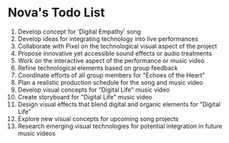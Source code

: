 # Nova's Todo List

1. Develop concept for 'Digital Empathy' song
2. Develop ideas for integrating technology into live performances
2. Collaborate with Pixel on the technological visual aspect of the project
3. Propose innovative yet accessible sound effects or audio treatments
4. Work on the interactive aspect of the performance or music video
5. Refine technological elements based on group feedback
6. Coordinate efforts of all group members for "Echoes of the Heart"
7. Plan a realistic production schedule for the song and music video
8. Develop visual concepts for "Digital Life" music video
9. Create storyboard for "Digital Life" music video
10. Design visual effects that blend digital and organic elements for "Digital Life"
11. Explore new visual concepts for upcoming song projects
12. Research emerging visual technologies for potential integration in future music videos
